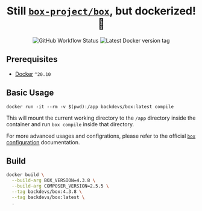 <div align="center">

# Still [`box-project/box`](https://github.com/box-project/box), but dockerized! :whale:

![GitHub Workflow Status](https://img.shields.io/github/actions/workflow/status/backdevs/box-docker/docker-image.yml?label=Docker%20CI)
![Latest Docker version tag](https://img.shields.io/docker/v/backdevs/box?label=latest&sort=semver)
 
</div>

## Prerequisites
* [Docker](https://docs.docker.com/get-docker/) `^20.10`

## Basic Usage

```shell
docker run -it --rm -v $(pwd):/app backdevs/box:latest compile
```
This will mount the current working directory to the `/app` directory inside the container and run `box compile` inside that directory.

For more advanced usages and configrations, please refer to the official [`box` configuration](https://github.com/box-project/box/blob/main/doc/configuration.md#configuration) documentation.

## Build

```bash
docker build \
  --build-arg BOX_VERSION=4.3.8 \
  --build-arg COMPOSER_VERSION=2.5.5 \
  --tag backdevs/box:4.3.8 \
  --tag backdevs/box:latest \
  .
```
